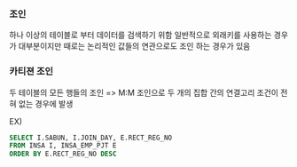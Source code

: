 ### 조인
하나 이상의 테이블로 부터 데이터를 검색하기 위함
일반적으로 외래키를 사용하는 경우가 대부분이지만 때로는 논리적인 값들의 연관으로도 조인 하는 경우가 있음

### 카티젼 조인
두 테이블의 모든 행들의 조인 => M:M 조인으로 두 개의 집합 간의 연결고리 조건이 전혀 없는 경우에 발생

EX)
```sql
SELECT I.SABUN, I.JOIN_DAY, E.RECT_REG_NO
FROM INSA I, INSA_EMP_PJT E
ORDER BY E.RECT_REG_NO DESC
```
